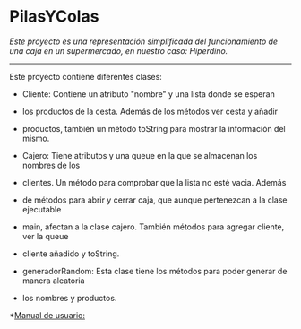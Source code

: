 # PilasYColas

*Este proyecto es una representación simplificada del funcionamiento de una
caja en un supermercado, en nuestro caso: Hiperdino.*

***

Este proyecto contiene diferentes clases:

* Cliente: Contiene un atributo "nombre" y una lista donde se esperan
* los productos de la cesta. Además de los métodos ver cesta y añadir
* productos, también un método toString para mostrar la información del mismo.

* Cajero: Tiene atributos y una queue en la que se almacenan los nombres de los
* clientes. Un método para comprobar que la lista no esté vacia. Además
* de métodos para abrir y cerrar caja, que aunque pertenezcan a la clase ejecutable
* main, afectan a la clase cajero. También métodos para agregar cliente, ver la queue
* cliente añadido y toString.

* generadorRandom: Esta clase tiene los métodos para poder generar de manera aleatoria
* los nombres y productos. 

*[Manual de usuario:](ManualUsuario.md) 
